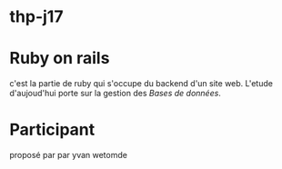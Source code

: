 # thp-j17
# Ruby on rails
c'est la partie de ruby qui s'occupe du backend d'un site web.
L'etude d'aujoud'hui porte sur la gestion des *Bases de données*.
# Participant
proposé par par yvan wetomde